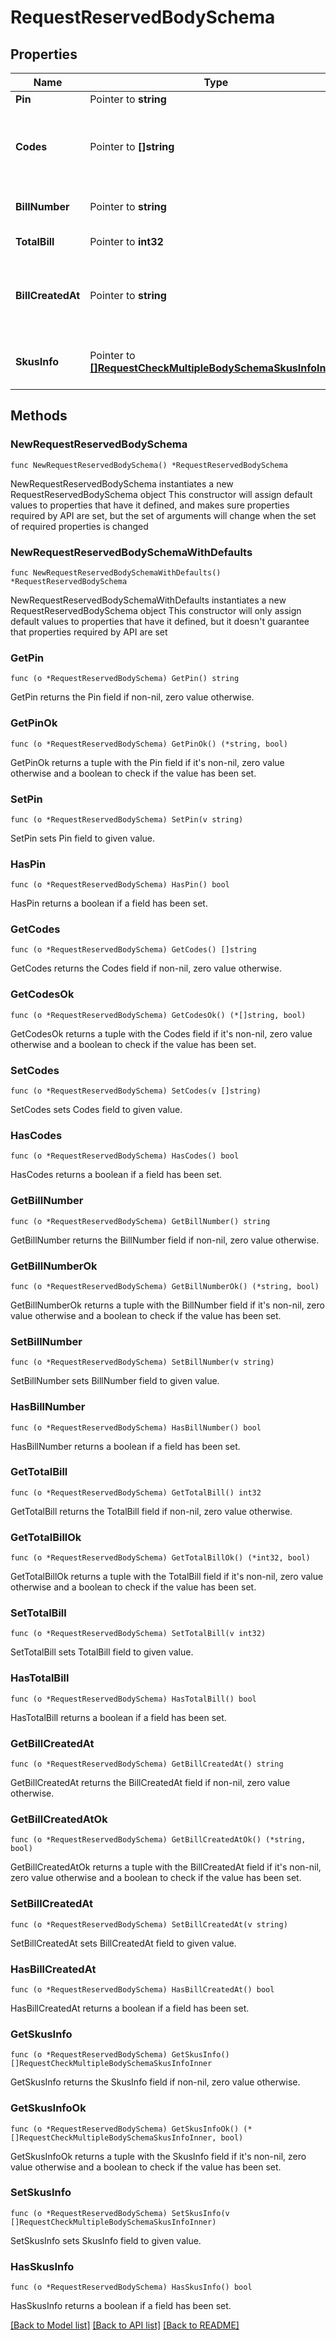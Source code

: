 # RequestReservedBodySchema

## Properties

Name | Type | Description | Notes
------------ | ------------- | ------------- | -------------
**Pin** | Pointer to **string** | Store pin | [optional] 
**Codes** | Pointer to **[]string** | Array of 10-16 characters Got It voucher codes | [optional] 
**BillNumber** | Pointer to **string** | Bill number will apply vouchers | [optional] 
**TotalBill** | Pointer to **int32** | Total bill amount | [optional] 
**BillCreatedAt** | Pointer to **string** | Bill creation time. Format: YYYY-MM-DD HH:MM:SS | [optional] 
**SkusInfo** | Pointer to [**[]RequestCheckMultipleBodySchemaSkusInfoInner**](RequestCheckMultipleBodySchemaSkusInfoInner.md) | SKU information in bill_number | [optional] 

## Methods

### NewRequestReservedBodySchema

`func NewRequestReservedBodySchema() *RequestReservedBodySchema`

NewRequestReservedBodySchema instantiates a new RequestReservedBodySchema object
This constructor will assign default values to properties that have it defined,
and makes sure properties required by API are set, but the set of arguments
will change when the set of required properties is changed

### NewRequestReservedBodySchemaWithDefaults

`func NewRequestReservedBodySchemaWithDefaults() *RequestReservedBodySchema`

NewRequestReservedBodySchemaWithDefaults instantiates a new RequestReservedBodySchema object
This constructor will only assign default values to properties that have it defined,
but it doesn't guarantee that properties required by API are set

### GetPin

`func (o *RequestReservedBodySchema) GetPin() string`

GetPin returns the Pin field if non-nil, zero value otherwise.

### GetPinOk

`func (o *RequestReservedBodySchema) GetPinOk() (*string, bool)`

GetPinOk returns a tuple with the Pin field if it's non-nil, zero value otherwise
and a boolean to check if the value has been set.

### SetPin

`func (o *RequestReservedBodySchema) SetPin(v string)`

SetPin sets Pin field to given value.

### HasPin

`func (o *RequestReservedBodySchema) HasPin() bool`

HasPin returns a boolean if a field has been set.

### GetCodes

`func (o *RequestReservedBodySchema) GetCodes() []string`

GetCodes returns the Codes field if non-nil, zero value otherwise.

### GetCodesOk

`func (o *RequestReservedBodySchema) GetCodesOk() (*[]string, bool)`

GetCodesOk returns a tuple with the Codes field if it's non-nil, zero value otherwise
and a boolean to check if the value has been set.

### SetCodes

`func (o *RequestReservedBodySchema) SetCodes(v []string)`

SetCodes sets Codes field to given value.

### HasCodes

`func (o *RequestReservedBodySchema) HasCodes() bool`

HasCodes returns a boolean if a field has been set.

### GetBillNumber

`func (o *RequestReservedBodySchema) GetBillNumber() string`

GetBillNumber returns the BillNumber field if non-nil, zero value otherwise.

### GetBillNumberOk

`func (o *RequestReservedBodySchema) GetBillNumberOk() (*string, bool)`

GetBillNumberOk returns a tuple with the BillNumber field if it's non-nil, zero value otherwise
and a boolean to check if the value has been set.

### SetBillNumber

`func (o *RequestReservedBodySchema) SetBillNumber(v string)`

SetBillNumber sets BillNumber field to given value.

### HasBillNumber

`func (o *RequestReservedBodySchema) HasBillNumber() bool`

HasBillNumber returns a boolean if a field has been set.

### GetTotalBill

`func (o *RequestReservedBodySchema) GetTotalBill() int32`

GetTotalBill returns the TotalBill field if non-nil, zero value otherwise.

### GetTotalBillOk

`func (o *RequestReservedBodySchema) GetTotalBillOk() (*int32, bool)`

GetTotalBillOk returns a tuple with the TotalBill field if it's non-nil, zero value otherwise
and a boolean to check if the value has been set.

### SetTotalBill

`func (o *RequestReservedBodySchema) SetTotalBill(v int32)`

SetTotalBill sets TotalBill field to given value.

### HasTotalBill

`func (o *RequestReservedBodySchema) HasTotalBill() bool`

HasTotalBill returns a boolean if a field has been set.

### GetBillCreatedAt

`func (o *RequestReservedBodySchema) GetBillCreatedAt() string`

GetBillCreatedAt returns the BillCreatedAt field if non-nil, zero value otherwise.

### GetBillCreatedAtOk

`func (o *RequestReservedBodySchema) GetBillCreatedAtOk() (*string, bool)`

GetBillCreatedAtOk returns a tuple with the BillCreatedAt field if it's non-nil, zero value otherwise
and a boolean to check if the value has been set.

### SetBillCreatedAt

`func (o *RequestReservedBodySchema) SetBillCreatedAt(v string)`

SetBillCreatedAt sets BillCreatedAt field to given value.

### HasBillCreatedAt

`func (o *RequestReservedBodySchema) HasBillCreatedAt() bool`

HasBillCreatedAt returns a boolean if a field has been set.

### GetSkusInfo

`func (o *RequestReservedBodySchema) GetSkusInfo() []RequestCheckMultipleBodySchemaSkusInfoInner`

GetSkusInfo returns the SkusInfo field if non-nil, zero value otherwise.

### GetSkusInfoOk

`func (o *RequestReservedBodySchema) GetSkusInfoOk() (*[]RequestCheckMultipleBodySchemaSkusInfoInner, bool)`

GetSkusInfoOk returns a tuple with the SkusInfo field if it's non-nil, zero value otherwise
and a boolean to check if the value has been set.

### SetSkusInfo

`func (o *RequestReservedBodySchema) SetSkusInfo(v []RequestCheckMultipleBodySchemaSkusInfoInner)`

SetSkusInfo sets SkusInfo field to given value.

### HasSkusInfo

`func (o *RequestReservedBodySchema) HasSkusInfo() bool`

HasSkusInfo returns a boolean if a field has been set.


[[Back to Model list]](../README.md#documentation-for-models) [[Back to API list]](../README.md#documentation-for-api-endpoints) [[Back to README]](../README.md)



